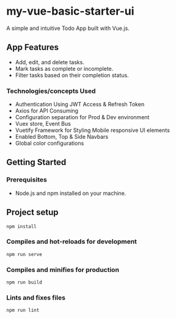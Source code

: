 # my-vue-basic-starter-ui

A simple and intuitive Todo App built with Vue.js.

## App Features

- Add, edit, and delete tasks.
- Mark tasks as complete or incomplete.
- Filter tasks based on their completion status.

### Technologies/concepts Used
- Authentication Using JWT Access & Refresh Token
- Axios for API Consuming 
- Configuration separation for Prod & Dev environment
- Vuex store, Event Bus
- Vuetify Framework for Styling Mobile responsive UI elements 
- Enabled Bottom, Top & Side Navbars
- Global color configurations


## Getting Started

### Prerequisites

- Node.js and npm installed on your machine.


## Project setup
```
npm install
```

### Compiles and hot-reloads for development
```
npm run serve
```

### Compiles and minifies for production
```
npm run build
```

### Lints and fixes files
```
npm run lint
```

